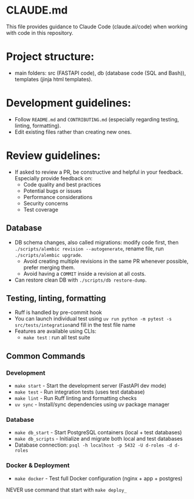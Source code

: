 # CLAUDE.md

This file provides guidance to Claude Code (claude.ai/code) when working with code in this repository.

# Project structure:

- main folders: src (FASTAPI code), db (database code (SQL and Bash)), templates (jinja html templates).

# Development guidelines:

- Follow `README.md` and `CONTRIBUTING.md` (especially regarding testing, linting, formatting).
- Edit existing files rather than creating new ones.

# Review guidelines:

- If asked to review a PR, be constructive and helpful in your feedback. Especially provide feedback on:
  - Code quality and best practices
  - Potential bugs or issues
  - Performance considerations
  - Security concerns
  - Test coverage

## Database

- DB schema changes, also called migrations: modify code first, then `./scripts/alembic revision --autogenerate`, rename file, run `./scripts/alembic upgrade`.
  - Avoid creating multiple revisions in the same PR whenever possible, prefer merging them.
  - Avoid having a `COMMIT` inside a revision at all costs.
- Can restore clean DB with `./scripts/db restore-dump`.

## Testing, linting, formatting

- Ruff is handled by pre-commit hook
- You can launch individual test using `uv run python -m pytest -s src/tests/integration`and fill in the test file name
- Features are available using CLIs:
  - `make test` : run all test suite

## Common Commands

### Development

- `make start` - Start the development server (FastAPI dev mode)
- `make test` - Run integration tests (uses test database)
- `make lint` - Run Ruff linting and formatting checks
- `uv sync` - Install/sync dependencies using uv package manager

### Database

- `make db_start` - Start PostgreSQL containers (local + test databases)
- `make db_scripts` - Initialize and migrate both local and test databases
- Database connection: `psql -h localhost -p 5432 -U d-roles -d d-roles`

### Docker & Deployment

- `make docker` - Test full Docker configuration (nginx + app + postgres)

NEVER use command that start with `make deploy_`
